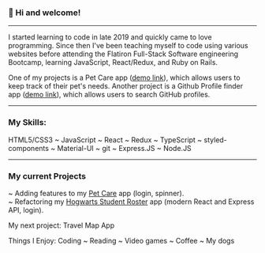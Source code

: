### 👋 Hi and welcome!
***
I started learning to code in late 2019 and quickly came to love programming. Since then I've been teaching myself to code using various websites before attending the Flatiron Full-Stack Software engineering Bootcamp, learning JavaScript, React/Redux, and Ruby on Rails.

One of my projects is a Pet Care app ([demo link](https://pet-careapp.herokuapp.com/)), which allows users to keep track of their pet's needs. Another project is a Github Profile finder app ([demo link](https://github-finder-rho-ashy.vercel.app/)), which allows users to search GitHub profiles.
***

### My Skills:
HTML5/CSS3 ~ JavaScript ~ React ~ Redux ~ TypeScript ~ styled-components ~ Material-UI ~ git ~ Express.JS ~ Node.JS

***

### My current Projects

~ Adding features to my [Pet Care](https://github.com/catwhitmer/petCare) app (login, spinner). <br>
~ Refactoring my [Hogwarts Student Roster](https://github.com/catwhitmer/students-js-frontend) app (modern React and Express API, login). <br>

My next project: Travel Map App <br>

Things I Enjoy:
Coding ~ Reading ~ Video games ~ Coffee ~ My dogs

